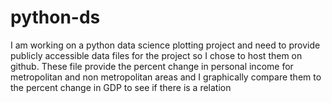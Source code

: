 # python-ds
I am working on a python data science plotting project and need to provide publicly accessible data files for the project so I chose to host them on github.
These file provide the percent change in personal income for metropolitan and non metropolitan areas and I graphically compare them to the percent change in GDP to see if there is a relation
